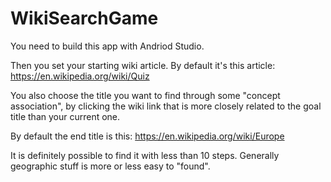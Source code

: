 # WikiSearchGame

You need to build this app with Andriod Studio.

Then you set your starting wiki article. By default it's this article:
https://en.wikipedia.org/wiki/Quiz

You also choose the title you want to find through some "concept association", by clicking the wiki link that is more closely related to the goal title than your current one.

By default the end title is this: https://en.wikipedia.org/wiki/Europe

It is definitely possible to find it with less than 10 steps. Generally geographic stuff is more or less easy to "found".

